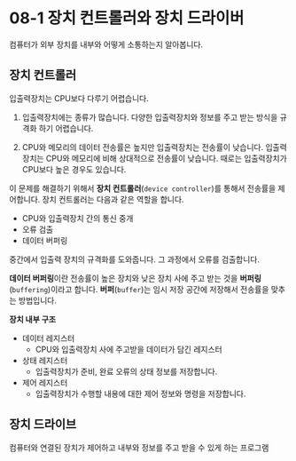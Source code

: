 # 08-1 장치 컨트롤러와 장치 드라이버
컴퓨터가 외부 장치를 내부와 어떻게 소통하는지 알아봅니다.

## 장치 컨트롤러
입출력장치는 CPU보다 다루기 어렵습니다.

1. 입출력장치에는 종류가 많습니다.
다양한 입출력장치와 정보를 주고 받는 방식을 규격화 하기 어렵습니다.

2. CPU와 메모리의 데이터 전송률은 높지만 입출력장치는 전송률이 낮습니다.
입출력장치는 CPU와 메모리에 비해 상대적으로 전송률이 낮습니다. 때로는 입출력장치가 CPU보다 높은 경우도 있습니다.

이 문제를 해결하기 위해서 **장치 컨트롤러**(`device controller`)를 통해서 전송률을 제어합니다.
장치 컨트롤러는 다음과 같은 역할을 합니다.
- CPU와 입출력장치 간의 통신 중개
- 오류 검출
- 데이터 버퍼링

중간에서 입출력 장치의 규격화를 도와줍니다. 그 과정에서 오류를 검출합니다.

**데이터 버퍼링**이란 전송률이 높은 장치와 낮은 장치 사에 주고 받는 것을 **버퍼링**(`buffering`)이라고 합니다. 
**버퍼**(`buffer`)는 임시 저장 공간에 저장해서 전송률을 맞추는 방법입니다.

**장치 내부 구조**
- 데이터 레지스터
    - CPU와 입출력장치 사에 주고받을 데이터가 담긴 레지스터
- 상태 레지스터
    - 입출력장치가 준비, 완료 오류의 상태 정보를 저장합니다.
- 제어 레지스터
    - 입출력장치가 수행할 내용에 대한 제어 정보와 명령을 저장합니다.

## 장치 드라이브
컴퓨터와 연결된 장치가 제어하고 내부와 정보를 주고 받을 수 있게 하는 프로그램
